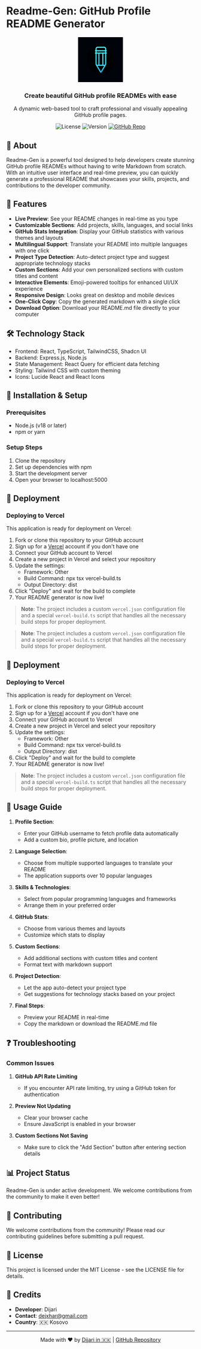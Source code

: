 # Readme-Gen: GitHub Profile README Generator

<div align="center">
  <img src="generated-icon.png" alt="Readme-Gen Logo" width="120" />
  <h3>Create beautiful GitHub profile READMEs with ease</h3>
  <p>A dynamic web-based tool to craft professional and visually appealing GitHub profile pages.</p>
  
  ![License](https://img.shields.io/badge/license-MIT-blue)
  ![Version](https://img.shields.io/badge/version-1.0.0-green)
  [![GitHub Repo](https://img.shields.io/badge/GitHub-Repo-blue?logo=github)](https://github.com/Dijariii/Readme-Gen)
</div>

## 📖 About

Readme-Gen is a powerful tool designed to help developers create stunning GitHub profile READMEs without having to write Markdown from scratch. With an intuitive user interface and real-time preview, you can quickly generate a professional README that showcases your skills, projects, and contributions to the developer community.

## 🚀 Features

- **Live Preview**: See your README changes in real-time as you type
- **Customizable Sections**: Add projects, skills, languages, and social links
- **GitHub Stats Integration**: Display your GitHub statistics with various themes and layouts
- **Multilingual Support**: Translate your README into multiple languages with one click
- **Project Type Detection**: Auto-detect project type and suggest appropriate technology stacks
- **Custom Sections**: Add your own personalized sections with custom titles and content
- **Interactive Elements**: Emoji-powered tooltips for enhanced UI/UX experience
- **Responsive Design**: Looks great on desktop and mobile devices
- **One-Click Copy**: Copy the generated markdown with a single click
- **Download Option**: Download your README.md file directly to your computer
## 🛠️ Technology Stack

- Frontend: React, TypeScript, TailwindCSS, Shadcn UI
- Backend: Express.js, Node.js
- State Management: React Query for efficient data fetching
- Styling: Tailwind CSS with custom theming
- Icons: Lucide React and React Icons

## 🔧 Installation & Setup

### Prerequisites
- Node.js (v18 or later)
- npm or yarn

### Setup Steps

1. Clone the repository
2. Set up dependencies with npm
3. Start the development server
4. Open your browser to localhost:5000

## 🚀 Deployment

### Deploying to Vercel

This application is ready for deployment on Vercel:

1. Fork or clone this repository to your GitHub account
2. Sign up for a [Vercel](https://vercel.com) account if you don't have one
3. Connect your GitHub account to Vercel
4. Create a new project in Vercel and select your repository
5. Update the settings:
   - Framework: Other
   - Build Command: npx tsx vercel-build.ts
   - Output Directory: dist
6. Click "Deploy" and wait for the build to complete
7. Your README generator is now live!

> **Note**: The project includes a custom `vercel.json` configuration file and a special `vercel-build.ts` script that handles all the necessary build steps for proper deployment.

> **Note**: The project includes a custom `vercel.json` configuration file and a special `vercel-build.ts` script that handles all the necessary build steps for proper deployment.

## 🚀 Deployment

### Deploying to Vercel

This application is ready for deployment on Vercel:

1. Fork or clone this repository to your GitHub account
2. Sign up for a [Vercel](https://vercel.com) account if you don't have one
3. Connect your GitHub account to Vercel
4. Create a new project in Vercel and select your repository
5. Update the settings:
   - Framework: Other
   - Build Command: npx tsx vercel-build.ts
   - Output Directory: dist
6. Click "Deploy" and wait for the build to complete
7. Your README generator is now live!

> **Note**: The project includes a custom `vercel.json` configuration file and a special `vercel-build.ts` script that handles all the necessary build steps for proper deployment.

## 🌟 Usage Guide

1. **Profile Section**:
   - Enter your GitHub username to fetch profile data automatically
   - Add a custom bio, profile picture, and location

2. **Language Selection**:
   - Choose from multiple supported languages to translate your README
   - The application supports over 10 popular languages

3. **Skills & Technologies**:
   - Select from popular programming languages and frameworks
   - Arrange them in your preferred order

4. **GitHub Stats**:
   - Choose from various themes and layouts
   - Customize which stats to display

5. **Custom Sections**:
   - Add additional sections with custom titles and content
   - Format text with markdown support

6. **Project Detection**:
   - Let the app auto-detect your project type
   - Get suggestions for technology stacks based on your project

7. **Final Steps**:
   - Preview your README in real-time
   - Copy the markdown or download the README.md file

## ❓ Troubleshooting

### Common Issues

1. **GitHub API Rate Limiting**
   - If you encounter API rate limiting, try using a GitHub token for authentication

2. **Preview Not Updating**
   - Clear your browser cache
   - Ensure JavaScript is enabled in your browser

3. **Custom Sections Not Saving**
   - Make sure to click the "Add Section" button after entering section details

## 📊 Project Status

Readme-Gen is under active development. We welcome contributions from the community to make it even better!

## 👥 Contributing

We welcome contributions from the community! Please read our contributing guidelines before submitting a pull request.

## 📄 License

This project is licensed under the MIT License - see the LICENSE file for details.

## 👏 Credits

- **Developer**: Dijari
- **Contact**: dejxhar@gmail.com
- **Country**: 🇽🇰 Kosovo

---

<div align="center">
  Made with ❤️ by <a href="mailto:dejxhar@gmail.com">Dijari in 🇽🇰</a> | <a href="https://github.com/Dijariii/Readme-Gen">GitHub Repository</a>
</div>
